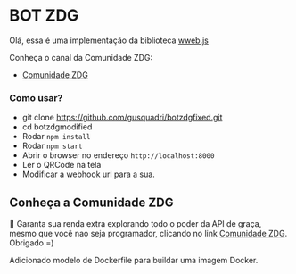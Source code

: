 # BOT ZDG

Olá, essa é uma implementação da biblioteca <a href="https://github.com/pedroslopez/whatsapp-web.js">wweb.js</a>

Conheça o canal da Comunidade ZDG:

- <a href="https://www.youtube.com/channel/UCrPbAoQKz42Gm0mLdWatAEA">Comunidade ZDG</a>


### Como usar?

- git clone https://github.com/gusquadri/botzdgfixed.git
- cd botzdgmodified
- Rodar `npm install`
- Rodar `npm start`
- Abrir o browser no endereço `http://localhost:8000`
- Ler o QRCode na tela
- Modificar a webhook url para a sua.

## Conheça a Comunidade ZDG

🤑 Garanta sua renda extra explorando todo o poder da API de graça, mesmo que você nao seja programador, clicando no link <a href="https://comunidadezdg.com.br">Comunidade ZDG</a>. Obrigado =)

Adicionado modelo de Dockerfile para buildar uma imagem Docker.
